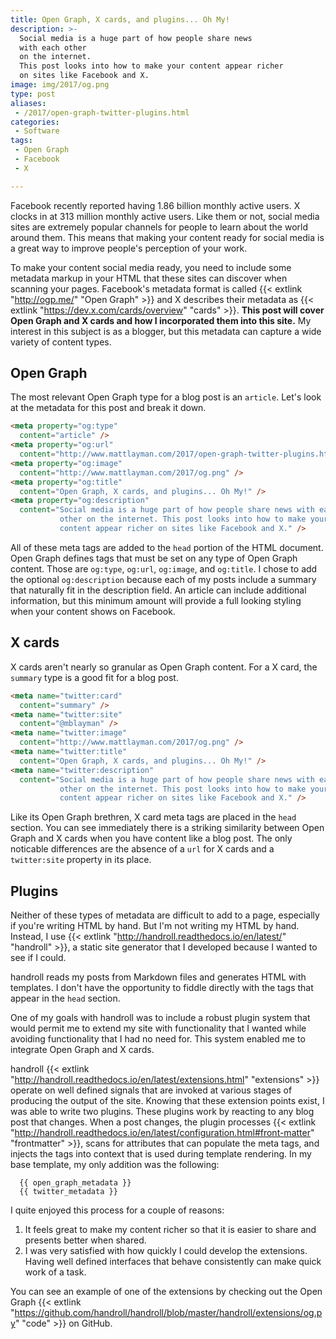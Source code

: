 ```yaml
---
title: Open Graph, X cards, and plugins... Oh My!
description: >-
  Social media is a huge part of how people share news
  with each other
  on the internet.
  This post looks into how to make your content appear richer
  on sites like Facebook and X.
image: img/2017/og.png
type: post
aliases:
 - /2017/open-graph-twitter-plugins.html
categories:
 - Software
tags:
 - Open Graph
 - Facebook
 - X

---
```


Facebook recently reported having 1.86 billion monthly active users.
X clocks in at 313 million monthly active users.
Like them or not,
social media sites are extremely popular channels
for people to learn about the world around them.
This means that making your content ready
for social media
is a great way to improve people's perception
of your work.

To make your content social media ready,
you need to include some metadata markup
in your HTML
that these sites can discover
when scanning your pages.
Facebook's metadata format is called
{{< extlink "http://ogp.me/" "Open Graph" >}}
and X describes their metadata as
{{< extlink "https://dev.x.com/cards/overview" "cards" >}}.
**This post will cover Open Graph and X cards
and how I incorporated them
into this site.**
My interest in this subject is as a blogger,
but this metadata can capture a wide variety of content types.

## Open Graph

The most relevant Open Graph type
for a blog post is an `article`.
Let's look at the metadata for this post
and break it down.

```html
<meta property="og:type"
  content="article" />
<meta property="og:url"
  content="http://www.mattlayman.com/2017/open-graph-twitter-plugins.html" />
<meta property="og:image"
  content="http://www.mattlayman.com/2017/og.png" />
<meta property="og:title"
  content="Open Graph, X cards, and plugins... Oh My!" />
<meta property="og:description"
  content="Social media is a huge part of how people share news with each
           other on the internet. This post looks into how to make your
           content appear richer on sites like Facebook and X." />
```

All of these meta tags are added to the `head` portion
of the HTML document.
Open Graph defines tags that must be set on any type
of Open Graph content.
Those are `og:type`, `og:url`, `og:image`, and `og:title`.
I chose to add the optional `og:description`
because each of my posts include a summary
that naturally fit in the description field.
An article can include additional information,
but this minimum amount will provide a full looking styling
when your content shows
on Facebook.

## X cards

X cards aren't nearly so granular
as Open Graph content.
For a X card,
the `summary` type is a good fit
for a blog post.

```html
<meta name="twitter:card"
  content="summary" />
<meta name="twitter:site"
  content="@mblayman" />
<meta name="twitter:image"
  content="http://www.mattlayman.com/2017/og.png" />
<meta name="twitter:title"
  content="Open Graph, X cards, and plugins... Oh My!" />
<meta name="twitter:description"
  content="Social media is a huge part of how people share news with each
           other on the internet. This post looks into how to make your
           content appear richer on sites like Facebook and X." />
```

Like its Open Graph brethren,
X card meta tags are placed
in the `head` section.
You can see immediately
there is a striking similarity
between Open Graph and X cards
when you have content
like a blog post.
The only noticable differences are
the absence of a `url` for X cards
and a `twitter:site` property
in its place.

## Plugins

Neither of these types of metadata
are difficult to add to a page,
especially if you're writing HTML by hand.
But I'm not writing my HTML by hand.
Instead,
I use
{{< extlink "http://handroll.readthedocs.io/en/latest/" "handroll" >}},
a static site generator
that I developed
because I wanted to see if I could.

handroll reads my posts
from Markdown files
and generates HTML with templates.
I don't have the opportunity
to fiddle directly with the tags that appear
in the `head` section.

One of my goals with handroll
was to include a robust plugin system
that would permit me to extend my site
with functionality that I wanted
while avoiding functionality
that I had no need for.
This system enabled me
to integrate Open Graph and X cards.

handroll {{< extlink "http://handroll.readthedocs.io/en/latest/extensions.html" "extensions" >}}
operate on well defined signals
that are invoked
at various stages
of producing the output
of the site.
Knowing that these extension points exist,
I was able to write two plugins.
These plugins work by reacting
to any blog post that changes.
When a post changes,
the plugin processes
{{< extlink "http://handroll.readthedocs.io/en/latest/configuration.html#front-matter" "frontmatter" >}},
scans for attributes that can populate the meta tags,
and injects the tags
into context
that is used
during template rendering.
In my base template,
my only addition was the following:

```jinja2
  {{ open_graph_metadata }}
  {{ twitter_metadata }}
```

I quite enjoyed this process for a couple of reasons:

1. It feels great to make my content richer
   so that it is easier to share
   and presents better when shared.
2. I was very satisfied
   with how quickly I could develop the extensions.
   Having well defined interfaces
   that behave consistently
   can make quick work of a task.

You can see an example of one of the extensions
by checking out the Open Graph
{{< extlink "https://github.com/handroll/handroll/blob/master/handroll/extensions/og.py" "code" >}}
on GitHub.
